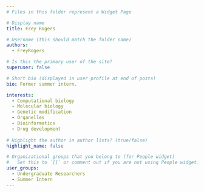 ```yaml
---
# Files in this folder represent a Widget Page

# Display name
title: Frey Rogers

# Username (this should match the folder name)
authors:
  - FreyRogers

# Is this the primary user of the site?
superuser: false

# Short bio (displayed in user profile at end of posts)
bio: Former summer intern. 

interests:
  - Computational biology
  - Molecular biology
  - Genetic modification
  - Organelles
  - Bioinformatics
  - Drug development
      
# Highlight the author in author lists? (true/false)
highlight_name: false

# Organizational groups that you belong to (for People widget)
#   Set this to `[]` or comment out if you are not using People widget.
user_groups:
  - Undergraduate Researchers
  - Summer Intern
---
```



